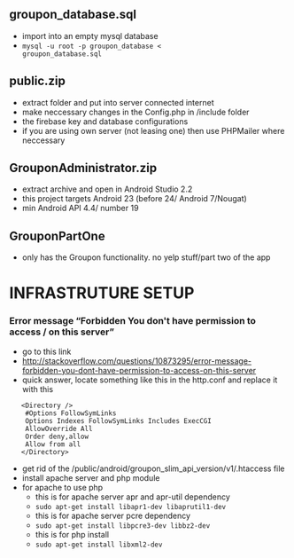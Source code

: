 ## groupon_database.sql
- import into an empty mysql database
- <code>mysql -u root -p groupon_database < groupon_database.sql</code>

## public.zip
- extract folder and put into server connected internet
- make neccessary changes in the Config.php in /include folder
- the firebase key and database configurations
- if you are using own server (not leasing one) then use PHPMailer where neccessary

## GrouponAdministrator.zip
- extract archive and open in Android Studio 2.2
- this project targets Android 23 (before 24/ Android 7/Nougat)
- min Android API 4.4/ number 19

## GrouponPartOne
- only has the Groupon functionality. no yelp stuff/part two of the app


# INFRASTRUTURE SETUP

### Error message “Forbidden You don't have permission to access / on this server”
- go to this link
- http://stackoverflow.com/questions/10873295/error-message-forbidden-you-dont-have-permission-to-access-on-this-server
- quick answer, locate something like this in the http.conf and replace it with this
```
   <Directory />
    #Options FollowSymLinks
    Options Indexes FollowSymLinks Includes ExecCGI
    AllowOverride All
    Order deny,allow
    Allow from all
   </Directory>
```
- get rid of the /public/android/groupon_slim_api_version/v1/.htaccess file
- install apache server and php module
- for apache to use php
  - this is for apache server apr and apr-util dependency
  - <code>sudo apt-get install libapr1-dev libaprutil1-dev</code>
  - this is for apache server pcre dependency
  - <code>sudo apt-get install libpcre3-dev libbz2-dev</code>
  - this is for php install
  - <code>sudo apt-get install libxml2-dev</code>
